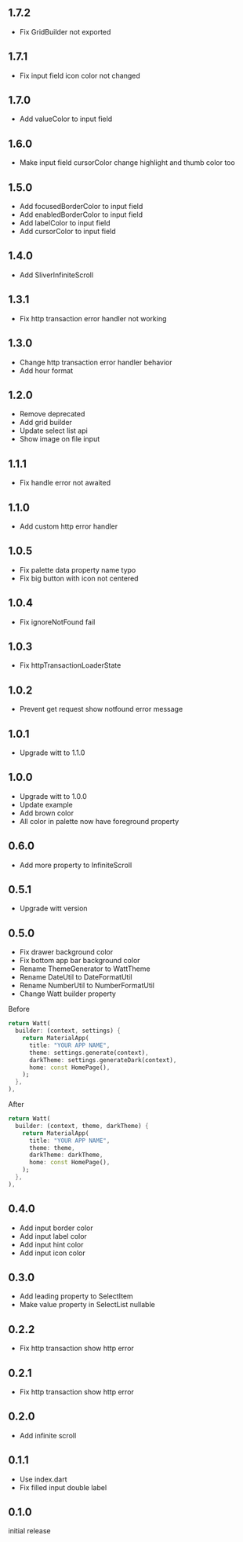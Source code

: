 ## 1.7.2

- Fix GridBuilder not exported

## 1.7.1

- Fix input field icon color not changed

## 1.7.0

- Add valueColor to input field

## 1.6.0

- Make input field cursorColor change highlight and thumb color too

## 1.5.0

- Add focusedBorderColor to input field
- Add enabledBorderColor to input field
- Add labelColor to input field
- Add cursorColor to input field

## 1.4.0

- Add SliverInfiniteScroll

## 1.3.1

- Fix http transaction error handler not working

## 1.3.0

- Change http transaction error handler behavior
- Add hour format

## 1.2.0

- Remove deprecated
- Add grid builder
- Update select list api
- Show image on file input

## 1.1.1

- Fix handle error not awaited

## 1.1.0

- Add custom http error handler

## 1.0.5

- Fix palette data property name typo
- Fix big button with icon not centered

## 1.0.4

- Fix ignoreNotFound fail

## 1.0.3

- Fix httpTransactionLoaderState

## 1.0.2

- Prevent get request show notfound error message

## 1.0.1

- Upgrade witt to 1.1.0

## 1.0.0

- Upgrade witt to 1.0.0
- Update example
- Add brown color
- All color in palette now have foreground property

## 0.6.0

- Add more property to InfiniteScroll

## 0.5.1

- Upgrade witt version

## 0.5.0

- Fix drawer background color
- Fix bottom app bar background color
- Rename ThemeGenerator to WattTheme
- Rename DateUtil to DateFormatUtil
- Rename NumberUtil to NumberFormatUtil
- Change Watt builder property

Before

```dart
return Watt(
  builder: (context, settings) {
    return MaterialApp(
      title: "YOUR APP NAME",
      theme: settings.generate(context),
      darkTheme: settings.generateDark(context),
      home: const HomePage(),
    );
  },
),
```

After

```dart
return Watt(
  builder: (context, theme, darkTheme) {
    return MaterialApp(
      title: "YOUR APP NAME",
      theme: theme,
      darkTheme: darkTheme,
      home: const HomePage(),
    );
  },
),
```

## 0.4.0

- Add input border color
- Add input label color
- Add input hint color
- Add input icon color

## 0.3.0

- Add leading property to SelectItem
- Make value property in SelectList nullable

## 0.2.2

- Fix http transaction show http error

## 0.2.1

- Fix http transaction show http error

## 0.2.0

- Add infinite scroll

## 0.1.1

- Use index.dart
- Fix filled input double label

## 0.1.0

initial release
